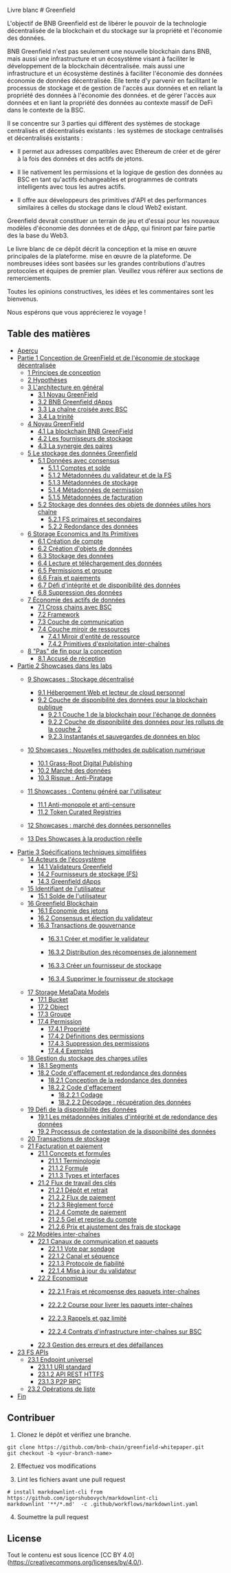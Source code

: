 Livre blanc # Greenfield

L'objectif de BNB Greenfield est de libérer le pouvoir de la technologie décentralisée de la blockchain et du stockage sur la propriété et l'économie des données.

BNB Greenfield n'est pas seulement une nouvelle blockchain dans BNB, mais aussi une infrastructure et un écosystème visant à faciliter le développement de la blockchain décentralisée.
mais aussi une infrastructure et un écosystème destinés à faciliter l'économie des données
économie de données décentralisée. Elle tente d'y parvenir en facilitant le processus de stockage et de gestion de l'accès aux données et en reliant la propriété des données à l'économie des données.
et de gérer l'accès aux données et en liant la propriété des données au contexte massif de DeFi
dans le contexte de la BSC.

Il se concentre sur 3 parties qui diffèrent des systèmes de stockage centralisés et décentralisés existants : les
systèmes de stockage centralisés et décentralisés existants :

- Il permet aux adresses compatibles avec Ethereum de créer et de gérer à la fois des données et des actifs de jetons.

- Il lie nativement les permissions et la logique de gestion des données au BSC en tant qu'actifs échangeables et programmes de contrats intelligents
  avec tous les autres actifs.

- Il offre aux développeurs des primitives d'API et des performances similaires à celles du stockage dans le cloud Web2 existant.

Greenfield devrait constituer un terrain de jeu et d'essai
pour les nouveaux modèles d'économie des données et de dApp, qui finiront par faire partie des
la base du Web3.

Le livre blanc de ce dépôt décrit la conception et la mise en œuvre principales de la plateforme.
mise en œuvre de la plateforme. De nombreuses idées sont basées sur les grandes
contributions d'autres protocoles et équipes de premier plan. Veuillez vous référer aux
sections de remerciements.

Toutes les opinions constructives, les idées et les commentaires sont les bienvenus.

Nous espérons que vous apprécierez le voyage !

## Table des matières

- [Aperçu](./overview.md)
- [Partie 1 Conception de GreenField et de l'économie de stockage décentralisée](./part1.md)
  - [1 Principes de conception](./part1.md#1-principes-de-conception)
  - [2 Hypothèses](./part1.md#2-hypothèses)
  - [3 L'architecture en général](./part1.md#3-larchitecture-en-général)
    - [3.1 Noyau GreenField](./part1.md#31-noyau-greenfield)
    - [3.2 BNB Greenfield dApps](./part1.md#32-les-dapps-de-bnb-greenfield)
    - [3.3 La chaîne croisée avec BSC](./part1.md#33-la-chaîne-croisée-avec-bsc)
    - [3.4 La trinité](./part1.md#34-la-trinité)
  - [4 Noyau GreenField](./part1.md#4-noyau-de-bnb-greenfield)
    - [4.1 La blockchain BNB GreenField](./part1.md#41-la-blockchain-bnb-greenfield)
    - [4.2 Les fournisseurs de stockage](./part1.md#42-les-fournisseurs-de-stockage-sp)
    - [4.3 La synergie des paires](./part1.md#34-la-trinité)
  - [5 Le stockage des données Greenfield](./part1.md#5-le-stockage-des-données-de-greenfield)
    - [5.1 Données avec consensus](./part1.md#51-données-avec-consensus)
      - [5.1.1 Comptes et solde](./part1.md#511-comptes-et-solde)
      - [5.1.2 Métadonnées du validateur et de la FS](./part1.md#512-métadonnées-du-validateur-et-du-ps)
      - [5.1.3 Métadonnées de stockage](./part1.md#513-métadonnées-de-stockage)
      - [5.1.4 Métadonnées de permission](./part1.md#514-métadonnées-dautorisation)
      - [5.1.5 Métadonnées de facturation](./part1.md#515-métadonnées-de-facturation)
    - [5.2 Stockage des données des objets de données utiles hors chaîne](./part1.md#52-stockage-des-données-utiles-de-lobjet-hors-chaîne)
      - [5.2.1 FS primaires et secondaires](./part1.md#521-fournisseurs-de-stockage-primaires-et-secondaires)
      - [5.2.2 Redondance des données](./part1.md#522-redondance-des-données)
  - [6 Storage Economics and Its Primitives](./part1.md#6-économie-du-stockage-et-ses-primitives)
    - [6.1 Création de compte](./part1.md#61-création-de-compte)
    - [6.2 Création d'objets de données](./part1.md#62-création-dobjets-de-données)
    - [6.3 Stockage des données](./part1.md#63-stockage-des-données)
    - [6.4 Lecture et téléchargement des données](./part1.md#64-lecture-et-téléchargement-de-données)
    - [6.5 Permissions et groupe](./part1.md#65-permissions-et-groupes)
    - [6.6 Frais et paiements](./part1.md#66-fees-and-payments)
    - [6.7 Défi d'intégrité et de disponibilité des données](./part1.md#67-défi-de-lintégrité-et-de-la-disponibilité-des-données)
    - [6.8 Suppression des données](./part1.md#68-suppression-de-données)
  - [7 Économie des actifs de données](./part1.md#7-économie-des-actifs-de-données)
    - [7.1 Cross chains avec BSC](./part1.md#71-cross-chains-avec-bsc)
    - [7.2 Framework](./part1.md#72-framework)
    - [7.3 Couche de communication](./part1.md#73-couche-de-communicationla-couche-de-communication-est-composée-dun-ensemble-de-relais-greenfield)
    - [7.4 Couche miroir de ressources](./part1.md#74-couche-miroir-de-ressources)
      - [7.4.1 Miroir d'entité de ressource](./part1.md#741-miroir-dentité-de-ressource)
      - [7.4.2 Primitives d'exploitation inter-chaînes](./part1.md#742-primitives-dexploitation-inter-chaînes)
  - [8 "Pas" de fin pour la conception](./part1.md#8-pas-de-fin-pour-la-conception)
    - [8.1 Accusé de réception](./part1.md#81-remerciements)
- [Partie 2 Showcases dans les labs](./part2.md)
  - [9 Showcases : Stockage décentralisé](./part2.md#9-Showcases--stockage-décentralisé-)
    - [9.1 Hébergement Web et lecteur de cloud personnel](./part2.md#91-hébergement-web-et-personal-cloud-drive)
    - [9.2 Couche de disponibilité des données pour la blockchain publique](./part2.md#92-couche-de-disponibilité-des-données-pour-la-blockchain-publique)
      - [9.2.1 Couche 1 de la blockchain pour l'échange de données](./part2.md#921-échange-de-données-de-blockchain-de-couche-1)
      - [9.2.2 Couche de disponibilité des données pour les rollups de la couche 2](./part2.md#922-couche-de-disponibilité-des-données-pour-les-rollups-de-couche-2)
      - [9.2.3 Instantanés et sauvegardes de données en bloc](./part2.md#923-instantanés-et-sauvegardes-de-données-en-bloc)
  - [10 Showcases : Nouvelles méthodes de publication numérique](./part2.md#10-Showcases--les-nouveaux-modes-dédition-numérique)
    - [10.1 Grass-Root Digital Publishing](./part2.md#101-lédition-numérique-de-base)
    - [10.2 Marché des données](./part2.md#102-marché-des-données)
    - [10.3 Risque : Anti-Piratage](./part2.md#103-risque--anti-piratage)
  - [11 Showcases : Contenu généré par l'utilisateur](./part2.md#11-Showcases--contenu-généré-par-lutilisateur)

    - [11.1 Anti-monopole et anti-censure](./part2.md#111-anti-monopole-et-anti-censure)
    - [11.2 Token Curated Registries](./part2.md#112-registres-créés-par-les-jetons)
  - [12 Showcases : marché des données personnelles](./part2.md#12-Showcases--marché-des-données-personnelles)
  - [13 Des Showcases à la production réelle](./part2.md#13-des-Showcases-à-la-production-réelle)
- [Partie 3 Spécifications techniques simplifiées](./part3.md)
  - [14 Acteurs de l'écosystème](./part3.md#14-acteurs-de-lécosystème)
    - [14.1 Validateurs Greenfield](./part3.md#141-validateurs-greenfield)
    - [14.2 Fournisseurs de stockage (FS)](./part3.md#142-prestataires-de-services-de-stockage-ps)
    - [14.3 Greenfield dApps](./part3.md#143-les-dapps-greenfield)
  - [15 Identifiant de l'utilisateur](./part3.md#15-identifiant-de-lutilisateur)
    - [15.1 Solde de l'utilisateur](./part3.md#151-solde-de-lutilisateur)
  - [16 Greenfield Blockchain](./part3.md#16-blockchain-greenfield)
    - [16.1 Économie des jetons](./part3.md#161-économie-des-jetons)
    - [16.2 Consensus et élection du validateur](./part3.md#162-consensus-et-élection-du-validateur)
    - [16.3 Transactions de gouvernance](./part3.md#163-transactions-de-gouvernance)
      - [16.3.1 Créer et modifier le validateur](./part3.md#1631-)

      - [16.3.2 Distribution des récompenses de jalonnement](./part3.md#1632-distribution-des-récompenses-de-jalonnement)
      - [16.3.3 Créer un fournisseur de stockage](./part3.md#1633-create-storage-provider)
      - [16.3.4 Supprimer le fournisseur de stockage](./part3.md#1634-supprimer-un-fournisseur-de-stockage)
  - [17 Storage MetaData Models](./part3.md#17-modèles-de-métadonnées-de-stockage)
    - [17.1 Bucket](./part3.md#171-bucket)
    - [17.2 Object](./part3.md#172-objet)
    - [17.3 Groupe](./part3.md#173-groupe)
    - [17.4 Permission](./part3.md#174-permission)
      - [17.4.1 Propriété](./part3.md#1741-propriétaire)
      - [17.4.2 Définitions des permissions](./part3.md#1742-définitions-des-permissions)
      - [17.4.3 Suppression des permissions](./part3.md#1743-suppression-de-permissions)
      - [17.4.4 Exemples](./part3.md#1744-exemples)
  - [18 Gestion du stockage des charges utiles](./part3.md#18-gestion-du-stockage-des-charges-utiles)
    - [18.1 Segments](./part3.md#181-segments)
    - [18.2 Code d'effacement et redondance des données](./part3.md#182-code-deffacement-et-redondance-des-données)
      - [18.2.1 Conception de la redondance des données](./part3.md#1821-conception-de-la-redondance-des-données)
      - [18.2.2 Code d'effacement](./part3.md#1822-code-deffacement)
        - [18.2.2.1 Codage](./part3.md#18221-encodage)
        - [18.2.2.2 Décodage : récupération des données](./part3.md#18222-décodage--récupération-des-données)
  - [19 Défi de la disponibilité des données](./part3.md#19-le-défi-de-la-disponibilité-des-données)
    - [19.1 Les métadonnées initiales d'intégrité et de redondance des données](./part3.md#191-the-initial-data-integrity-and-redundancy-metadata)
    - [19.2 Processus de contestation de la disponibilité des données](./part3.md#192-data-availability-challenge-process)
  - [20 Transactions de stockage](./part3.md#20-transactions-de-stockage)
  - [21 Facturation et paiement](./part3.md#21-facturation-et-paiement)
    - [21.1 Concepts et formules](./part3.md#211-concepts-et-formules)
      - [21.1.1 Terminologie](./part3.md#2111-terminologie)
      - [21.1.2 Formule](./part3.md#2112-formule)
      - [21.1.3 Types et interfaces](./part3.md#2113-types-et-interfaces)
    - [21.2 Flux de travail des clés](./part3.md#212-flux-de-travail-clé)
      - [21.2.1 Dépôt et retrait](./part3.md#2121-dépôt-et-retrait)
      - [21.2.2 Flux de paiement](./part3.md#2122-flux-de-paiement)
      - [21.2.3 Règlement forcé](./part3.md#2123-règlement-forcé)
      - [21.2.4 Compte de paiement](./part3.md#2124-compte-de-paiement)
      - [21.2.5 Gel et reprise du compte](./part3.md#2125-gel-et-reprise-de-compte)
      - [21.2.6 Prix et ajustement des frais de stockage](./part3.md#2126-prix-et-ajustement-des-frais-de-stockage)
  - [22 Modèles inter-chaînes](./part3.md#22-modèles-inter-chaînes)
    - [22.1 Canaux de communication et paquets](./part3.md#221-canaux-et-paquets-de-communication)
      - [22.1.1 Vote par sondage](./part3.md#2211-vote-par-sondage)
      - [22.1.2 Canal et séquence](./part3.md#2212-canal-et-séquence)
      - [22.1.3 Protocole de fiabilité](./part3.md#2213-protocole-de-fiabilité)
      - [22.1.4 Mise à jour du validateur](./part3.md#2214-mise-à-jour-du-validateur)
    - [22.2 Economique](./part3.md#22-modèles-inter-chaînes)
      - [22.2.1 Frais et récompense des paquets inter-chaînes](./part3.md#2221-frais-et-récompense-des-paquets-inter-chaînes)
      - [22.2.2 Course pour livrer les paquets inter-chaînes](./part3.md#2222-course-pour-la-livraison-de-paquets-inter-chaînes)
      - [22.2.3 Rappels et gaz limité](./part3.md#2223-)

      - [22.2.4 Contrats d'infrastructure inter-chaînes sur BSC](./part3.md#2224-contrats-dinfrastructure-inter-chaînes-sur-bsc)
    - [22.3 Gestion des erreurs et des défaillances](./part3.md#223-traitement-des-erreurs-et-des-défaillances)
 - [23 FS APIs](./part3.md#23-api-de-sp)
    - [23.1 Endpoint universel](./part3.md#231-point-daccès-universel)
      - [23.1.1 URI standard](./part3.md#2311-norme-uri)
      - [23.1.2 API REST HTTFS](./part3.md#2312-https-rest-api)
      - [23.1.3 P2P RPC](./part3.md#2313-p2p-rpc)
    - [23.2 Opérations de liste](./part3.md#232-opérations-de-liste)
- [Fin](./ending.md)

## Contribuer

1. Clonez le dépôt et vérifiez une branche.

  ```shell
  git clone https://github.com/bnb-chain/greenfield-whitepaper.git
  git checkout -b <your-branch-name>
  ```
2. Effectuez vos modifications

3. Lint les fichiers avant une pull request

  ```shell
  # install markdownlint-cli from https://github.com/igorshubovych/markdownlint-cli
  markdownlint '**/*.md'  -c .github/workflows/markdownlint.yaml
  ```

4. Soumettre la pull request

## License

Tout le contenu est sous licence [CC BY 4.0] (https://creativecommons.org/licenses/by/4.0/).